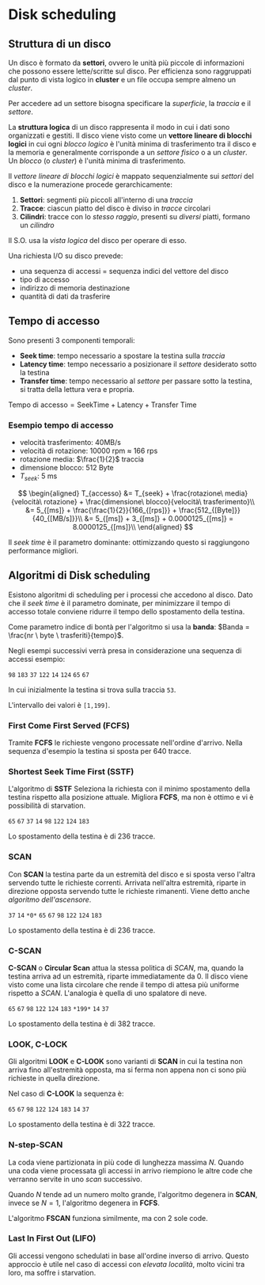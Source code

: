 # Disk scheduling

## Struttura di un disco

Un disco è formato da **settori**, ovvero le unità più piccole di informazioni che possono essere lette/scritte sul disco. Per efficienza sono raggruppati dal punto di vista logico in **cluster** e un file occupa sempre almeno un _cluster_.

Per accedere ad un settore bisogna specificare la _superficie_, la _traccia_ e il _settore_.

La **struttura logica** di un disco rappresenta il modo in cui i dati sono organizzati e gestiti. Il disco viene visto come un **vettore lineare di blocchi logici** in cui ogni _blocco logico_ è l'unità minima di trasferimento tra il disco e la memoria e generalmente corrisponde a un _settore fisico_ o a un _cluster_. Un _blocco_ (o _cluster_) è l'unità minima di trasferimento.

Il _vettore lineare di blocchi logici_ è mappato sequenzialmente sui _settori_ del disco e la numerazione procede gerarchicamente:

1. **Settori**: segmenti più piccoli all'interno di una _traccia_
2. **Tracce**: ciascun piatto del disco è diviso in _tracce_ circolari
3. **Cilindri**: tracce con lo _stesso raggio_, presenti su _diversi_ piatti, formano un _cilindro_

Il S.O. usa la _vista logica_ del disco per operare di esso.

Una richiesta I/O su disco prevede:

- una sequenza di accessi = sequenza indici del vettore del disco
- tipo di accesso
- indirizzo di memoria destinazione
- quantità di dati da trasferire

## Tempo di accesso

Sono presenti 3 componenti temporali:

- **Seek time**: tempo necessario a spostare la testina sulla _traccia_
- **Latency time**: tempo necessario a posizionare il _settore_ desiderato sotto la testina
- **Transfer time**: tempo necessario al _settore_ per passare sotto la testina, si tratta della lettura vera e propria.

$\text{Tempo di accesso}= \text{SeekTime} + \text{Latency} + \text{Transfer Time}$

### Esempio tempo di accesso

- velocità trasferimento: 40MB/s
- velocità di rotazione: 10000 rpm $\approx$ 166 rps
- rotazione media: $\frac{1}{2}$ traccia
- dimensione blocco: 512 Byte
- $T_{seek}$: 5 ms

$$
\begin{aligned}
    T_{accesso} &= T_{seek} + \frac{rotazione\ media}{velocità\ rotazione} + \frac{dimensione\ blocco}{velocità\ trasferimento}\\
    &= 5_{[ms]} + \frac{\frac{1}{2}}{166_{[rps]}} + \frac{512_{[Byte]}}{40_{[MB/s]}}\\
    &= 5_{[ms]} + 3_{[ms]} + 0.0000125_{[ms]} = 8.0000125_{[ms]}\\
\end{aligned}
$$

Il _seek time_ è il parametro dominante: ottimizzando questo si raggiungono performance migliori.

## Algoritmi di Disk scheduling

Esistono algoritmi di scheduling per i processi che accedono al disco. Dato che il _seek time_ è il parametro dominate, per minimizzare il tempo di accesso totale conviene ridurre il tempo dello spostamento della testina.

Come parametro indice di bontà per l'algoritmo si usa la **banda**: $Banda = \frac{nr \ byte \ trasferiti}{tempo}$.

Negli esempi successivi verrà presa in considerazione una sequenza di accessi esempio:

`98` `183` `37` `122` `14` `124` `65` `67`

In cui inizialmente la testina si trova sulla traccia `53`.

L'intervallo dei valori è `[1,199]`.

### First Come First Served (FCFS)

Tramite **FCFS** le richieste vengono processate nell'ordine d'arrivo. Nella sequenza d'esempio la testina si sposta per 640 tracce.

### Shortest Seek Time First (SSTF)

L'algoritmo di **SSTF** Seleziona la richiesta con il minimo spostamento della testina rispetto alla posizione attuale. Migliora **FCFS**, ma non è ottimo e vi è possibilità di starvation.

`65` `67` `37` `14` `98` `122` `124` `183`

Lo spostamento della testina è di 236 tracce.

### SCAN

Con **SCAN** la testina parte da un estremità del disco e si sposta verso l'altra servendo tutte le richieste correnti. Arrivata nell'altra estremità, riparte in direzione opposta servendo tutte le richieste rimanenti. Viene detto anche _algoritmo dell'ascensore_.

`37` `14` `*0*` `65` `67` `98` `122` `124` `183`

Lo spostamento della testina è di 236 tracce.

### C-SCAN

**C-SCAN** o **Circular Scan** attua la stessa politica di _SCAN_, ma, quando la testina arriva ad un estremità, riparte immediatamente da 0. Il disco viene visto come una lista circolare che rende il tempo di attesa più uniforme rispetto a _SCAN_. L'analogia è quella di uno spalatore di neve.

`65` `67` `98` `122` `124` `183` `*199*` `14` `37`

Lo spostamento della testina è di 382 tracce.

### LOOK, C-LOCK

Gli algoritmi **LOOK** e **C-LOOK** sono varianti di **SCAN** in cui la testina non arriva fino all'estremità opposta, ma si ferma non appena non ci sono più richieste in quella direzione.

Nel caso di **C-LOOK** la sequenza è:

`65` `67` `98` `122` `124` `183` `14` `37`

Lo spostamento della testina è di 322 tracce.

### N-step-SCAN

La coda viene partizionata in più code di lunghezza massima $N$. Quando una coda viene processata gli accessi in arrivo riempiono le altre code che verranno servite in uno _scan_ successivo.

Quando $N$ tende ad un numero molto grande, l'algoritmo degenera in **SCAN**, invece  se $N = 1$, l'algoritmo degenera in **FCFS**.

L'algoritmo **FSCAN** funziona similmente, ma con 2 sole code.

### Last In First Out (LIFO)

Gli accessi vengono schedulati in base all'ordine inverso di arrivo. Questo approccio è utile nel caso di accessi con _elevata località_, molto vicini tra loro, ma soffre i starvation.
